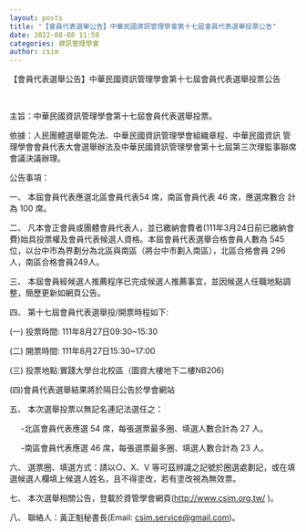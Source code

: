 ```yaml
---
layout: posts
title: "【會員代表選舉公告】中華民國資訊管理學會第十七屆會員代表選舉投票公告"
date: 2022-08-08 11:59
categories: 資訊管理學會
author: csim
---
```


【會員代表選舉公告】中華民國資訊管理學會第十七屆會員代表選舉投票公告

 

主旨：中華民國資訊管理學會第十七屆會員代表選舉投票。

依據：人民團體選舉罷免法、中華民國資訊管理學會組織章程、中華民國資訊 管理學會會員代表大會選舉辦法及中華民國資訊管理學會第十七屆第三次理監事聯席會議決議辦理。

公告事項：

一、 本屆會員代表應選北區會員代表54 席，南區會員代表 46 席，應選席數合 計為 100 席。 

二、 凡本會正會員或團體會員代表人，並已繳納會費者(111年3月24日前已繳納會費)始具投票權及會員代表候選人資格。本屆會員代表選舉合格會員人數為 545位，以台中市為界劃分為北區與南區（將台中市劃入南區），北區合格會員 296人，南區合格會員249人。

三、 本屆會員經候選人推薦程序已完成候選人推薦事宜，並因候選人任職地點調整，簡歷更新如網頁公告。

四、 第十七屆會員代表選舉投/開票時程如下: 

(一) 投票時間: 111年8月27日09:30~15:30

(二) 開票時間: 111年8月27日15:30~17:00

(三) 投票地點:實踐大學台北校區（圖資大樓地下二樓NB206)

(四)會員代表選舉結果將於隔日公告於學會網站

五、 本次選舉投票以無記名連記法選任之：

     -北區會員代表應選 54 席，每張選票最多圈、填選人數合計為 27 人。

     -南區會員代表應選 46 席，每張選票最多圈、填選人數合計為 23 人。

六、 選票圈、填選方式：請以○、X、V 等可茲辨識之記號於圈選處劃記，或在填選候選人欄填上候選人姓名，且不得塗改，若有塗改視為無效票。

七、 本次選舉相關公告，登載於資管學會網頁(http://www.csim.org.tw/ )。

八、 聯絡人：黃正魁秘書長(Email: csim.service@gmail.com)。
